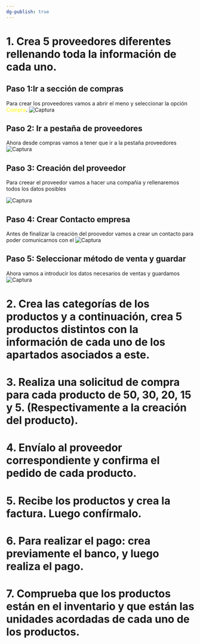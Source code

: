 ```yaml
---
dg-publish: true
---
```



# 1. Crea 5 proveedores diferentes rellenando toda la información de cada uno.

## Paso 1:Ir a sección de compras
Para crear los proveedores vamos a abrir el meno y seleccionar la opción <font color="#ffff00">Compra</font>.
![Captura](Capturas/step_001_20251021_195403_568561.png)
## Paso 2: Ir a pestaña de proveedores
Ahora desde compras vamos a tener que ir a la pestaña proveedores
![Captura](Capturas/step_003_20251021_195407_947978.png)

## Paso 3: Creación del proveedor
Para creear el proveedor vamos a hacer una compañia y rellenaremos todos los datos posibles

![Captura](Capturas/step_006_20251021_195618_926294.png)

## Paso 4: Crear Contacto empresa
Antes de finalizar la creación del proovedor vamos a crear un contacto para poder comunicarnos con el
![Captura](Capturas/step_007_20251021_195755_840751.png)

## Paso 5: Seleccionar método de venta y guardar
Ahora vamos a introducir los datos necesarios de ventas y guardamos
![Captura](Capturas/step_008_20251021_195822_110769.png)


# 2. Crea las categorías de los productos y a continuación, crea 5 productos distintos con la información de cada uno de los apartados asociados a este.

# 3. Realiza una solicitud de compra para cada producto de 50, 30, 20, 15 y 5. (Respectivamente a la creación del producto).

# 4. Envíalo al proveedor correspondiente y confirma el pedido de cada producto.

# 5. Recibe los productos y crea la factura. Luego confírmalo.

# 6. Para realizar el pago: crea previamente el banco, y luego realiza el pago. 

# 7. Comprueba que los productos están en el inventario y que están las unidades acordadas de cada uno de los productos.
